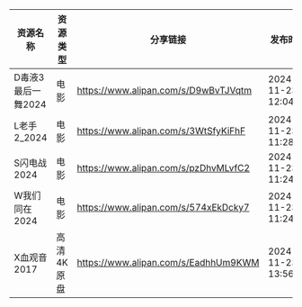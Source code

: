 | 资源名称         | 资源类型   | 分享链接                                 | 发布时间                |
| ------------ | ------ | ------------------------------------ | ------------------- |
| D毒液3最后一舞2024 | 电影     | https://www.alipan.com/s/D9wBvTJVqtm | 2024-11-23 12:04:10 |
| L老手2_2024    | 电影     | https://www.alipan.com/s/3WtSfyKiFhF | 2024-11-23 11:28:11 |
| S闪电战2024     | 电影     | https://www.alipan.com/s/pzDhvMLvfC2 | 2024-11-23 11:24:12 |
| W我们同在2024    | 电影     | https://www.alipan.com/s/574xEkDcky7 | 2024-11-23 11:24:14 |
| X血观音2017     | 高清4K原盘 | https://www.alipan.com/s/EadhhUm9KWM | 2024-11-23 13:56:07 |
